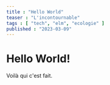 ```yaml
---
title : "Hello World"
teaser : "L'incontournable"
tags : [ "tech", "elm", "ecologie" ]
published : "2023-03-09"
---
```


# Hello World!

Voilà qui c'est fait.